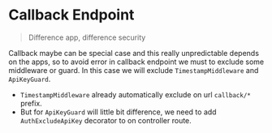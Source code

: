 # Callback Endpoint

> Difference app, difference security

Callback maybe can be special case and this really unpredictable depends on the apps, so to avoid error in callback endpoint we must to exclude some middleware or guard. In this case we will exclude `TimestampMiddleware` and `ApiKeyGuard`.

* `TimestampMiddleware` already automatically exclude on url `callback/*` prefix.
* But for `ApiKeyGuard` will little bit difference, we need to add `AuthExcludeApiKey` decorator to on controller route.
